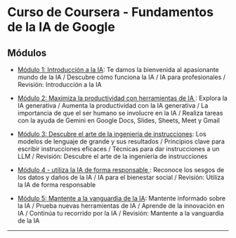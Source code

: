 # Curso de Coursera - Fundamentos de la IA de Google

## Módulos

- [Módulo 1: Introducción a la IA](https://github.com/eugenia1984/IA/blob/main/coursera-fundamentos-de-ia-google/modulo-01.md): Te damos la bienvenida al apasionante mundo de la IA / Descubre cómo funciona la IA / IA para profesionales / Revisión: Introducción a la IA

- [Módulo 2: Maximiza la productividad con herramientas de IA ](https://github.com/eugenia1984/IA/blob/main/coursera-fundamentos-de-ia-google/modulo-02.md): Explora la IA generativa / Aumenta la productividad con la IA generativa / La importancia de que el ser humano se involucre en la IA / Realiza tareas con la ayuda de Gemini en Google Docs, Slides, Sheets, Meet y Gmail

- [Módulo 3: Descubre el arte de la ingeniería de instrucciones](https://github.com/eugenia1984/IA/blob/main/coursera-fundamentos-de-ia-google/modulo-03.md): Los modelos de lenguaje de grande y sus resultados / Principios clave para escribir instrucciones eficaces / Técnicas para dar instrucciones a un LLM / Revisión: Descubre el arte de la ingeniería de instrucciones

- [Módulo 4 - utiliza la IA de forma responsable ](https://github.com/eugenia1984/IA/blob/main/coursera-fundamentos-de-ia-google/modulo-04.md): Reconoce los sesgos de los datos y daños de la IA / IA para el bienestar social / Revisión: Utiliza la IA de forma responsable

- [Módulo 5: Mantente a la vanguardia de la IA](https://github.com/eugenia1984/IA/blob/main/coursera-fundamentos-de-ia-google/modulo-05.md): Mantente informado sobre la IA /  Prueba nuevas herramientas de IA / Aprende de la innovación en IA / Continúa tu recorrido por la IA / Revisión: Mantente a la vanguardia de la IA

---
